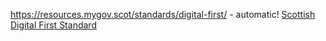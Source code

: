 https://resources.mygov.scot/standards/digital-first/ - automatic!
[Scottish Digital First Standard](https://resources.mygov.scot/standards/digital-first/)


